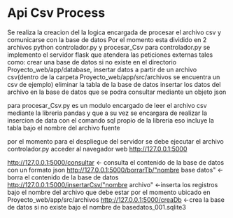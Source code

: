 # Api Csv Process
Se realiza la creacion del la logica encargada de procesar el archivo csv y comunicarse con la base de datos
Por el momento esta dividido en 2 archivos python controlador.py y procesar_Csv
para controlador.py se implemento el servidor flask que atendera las peticiones externas tales como: 
crear una base de datos si no existe en el directorio Proyecto_web/app/database,
insertar datos a partir de un archivo csv(dentro de la carpeta Proyecto_web/app/src/archivos se encuentra un csv de ejemplo)
eliminar la tabla de la base de datos
insertar los datos del archivo en la base de datos que se podra consultar mediante un objeto json 

para procesar_Csv.py es un modulo encargado de leer el archivo csv mediante la libreria pandas y que a su vez 
se encargara de realizar la insercion de data con el comando sql propio de la libreria eso incluye la tabla bajo el 
nombre del archivo fuente 

por el momento para el despliegue del servidor se debe ejecutar el archivo controlador.py 
acceder al navegador web http://127.0.0.1:5000 

http://127.0.0.1:5000/consultar <-  consulta el contenido de la base de datos con un formato json
http://127.0.0.1:5000/borrarTb/"nombre base datos" <-borra el contenido de la base de datos
http://127.0.0.1:5000/insertarCsv/"nombre archivo" <-inserta los registros bajo el nombre del archivo que debe estar por el momento ubicado en Proyecto_web/app/src/archivos 
http://127.0.0.1:5000/creaDb  <-crea la base de datos si no existe bajo el nombre de basedatos_001.sqlite3
